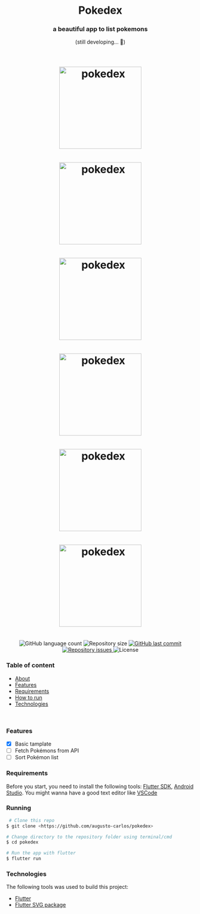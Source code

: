 <h1 align="center">Pokedex</h1>

<h3 align="center" id="about">a beautiful app to list pokemons</h3>

<p align="center"> 
	(still developing...  🚧)
</p>

<h1 align="center">
  <img alt="pokedex" title="#pokedex" src="./screenshots/home.png" width=220 style="margin:18px"/>
  <img alt="pokedex" title="#pokedex" src="./screenshots/sort.png" width=220 style="margin:18px"/>
  <img alt="pokedex" title="#pokedex" src="./screenshots/filters-scrolled.png" width=220 style="margin:18px"/>
  <img alt="pokedex" title="#pokedex" src="./screenshots/generation.png" width=220 style="margin:18px"/>
  <img alt="pokedex" title="#pokedex" src="./screenshots/profile2-about.png" width=220 style="margin:18px"/>
  <img alt="pokedex" title="#pokedex" src="./screenshots/profile2-evolution.png" width=220 style="margin:18px"/>
</h1>

<p align="center">
  <img alt="GitHub language count" src="https://img.shields.io/github/languages/count/augusto-carlos/pokedex">

  <img alt="Repository size" src="https://img.shields.io/github/repo-size/augusto-carlos/pokedex">
  
  <a href="https://github.com/augusto-carlos/pokedex/commits/master">
    <img alt="GitHub last commit" src="https://img.shields.io/github/last-commit/augusto-carlos/pokedex">
  </a>

  <a href="https://github.com/augusto-carlos/pokedex/issues">
    <img alt="Repository issues" src="https://img.shields.io/github/issues/augusto-carlos/pokedex">
  </a>

  <img alt="License" src="https://img.shields.io/badge/license-MIT-brightgreen">
</p>

### Table of content

<!--ts-->

- [About](#about)
- [Features](#features)
- [Requirements](#requirements)
- [How to run](#running)
- [Technologies](#technologies)
<!--te-->

<br>

### Features

- [x] Basic tamplate
- [ ] Fetch Pokémons from API
- [ ] Sort Pokémon list

### Requirements

Before you start, you need to install the following tools:
[Flutter SDK](https://github.com/flutter/flutter), [Android Studio](https://developer.android.com/studio/index.html#downloads). You might wanna have a good text editor like [VSCode](https://code.visualstudio.com/)

### Running

```bash
 # Clone this repo
$ git clone <https://github.com/augusto-carlos/pokedex>

# Change directory to the repository folder using terminal/cmd
$ cd pokedex

# Run the app with flutter
$ flutter run
```

### Technologies

The following tools was used to build this project:

- [Flutter](https://flutter.dev/)
- [Flutter SVG package](https://pub.dev/packages?q=flutter_svg)
